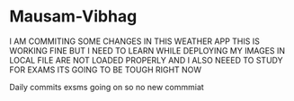 # Mausam-Vibhag

I AM COMMITING SOME CHANGES IN THIS WEATHER APP 
THIS IS WORKING FINE BUT I NEED TO LEARN WHILE DEPLOYING MY IMAGES IN LOCAL FILE ARE NOT LOADED PROPERLY
AND I ALSO NEEED TO STUDY FOR EXAMS ITS GOING TO BE TOUGH RIGHT NOW



Daily commits
exsms going on so no new commmiat

